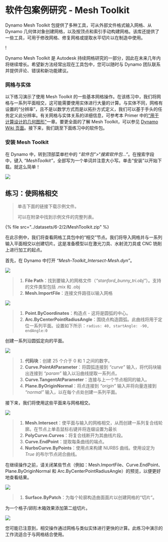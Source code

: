 # 软件包案例研究 - Mesh Toolkit

Dynamo Mesh Toolkit 包提供了多种工具，可从外部文件格式输入网格、从 Dynamo 几何体对象创建网格，以及按顶点和索引手动构建网格。该库还提供了一些工具，可用于修改网格、修复网格或提取水平切片以在制造中使用。

\![](<../images/6-2/2/meshToolkitcasestudy01 (2).jpg>)

Dynamo Mesh Toolkit 是 Autodesk 持续网格研究的一部分，因此在未来几年内将继续增长。希望新方法经常出现在工具包中，您可以随时与 Dynamo 团队联系并提供评论、错误和新功能建议。

### 网格与实体

以下练习演示了使用 Mesh Toolkit 的一些基本网格操作。在该练习中，我们将网格与一系列平面相交，这可能需要使用实体进行大量的计算。与实体不同，网格有设置的“分辨率”，且不是以数学方式而是以拓扑方式定义，我们可以基于手头的任务定义此分辨率。有关网格与实体关系的详细信息，可参考本 Primer 中的[“用于计算设计的几何图形”](../../5\_essential\_nodes\_and\_concepts/5-2\_geometry-for-computational-design/)一章。要更全面的了解 Mesh Toolkit，可以参见 [Dynamo Wiki 页面](https://github.com/DynamoDS/Dynamo/wiki/Dynamo-Mesh-Toolkit)。接下来，我们跳至下面练习中的软件包。

### 安装 Mesh Toolkit

在 Dynamo 中，转到顶部菜单栏中的 _“软件包”>“搜索软件包...”_。在搜索字段中，键入 _“MeshToolkit”_，全部写为一个单词并注意大小写。单击“安装”以开始下载。就这么简单！

![](../images/6-2/2/meshToolkitcasestudy-installpackage.jpg)

## 练习：使网格相交

> 单击下面的链接下载示例文件。
>
> 可以在附录中找到示例文件的完整列表。

{% file src="../datasets/6-2/2/MeshToolkit.zip" %}

在此示例中，我们将查看网格工具包中的“相交”节点。我们将导入网格并与一系列输入平面相交以创建切片。这是准备模型以在激光刀具、水射流刀具或 CNC 铣削上进行加工的起点。

首先，在 Dynamo 中打开 _“Mesh-Toolkit_Intersect-Mesh.dyn”_。

![](../images/6-2/2/meshToolkitcasestudy-exercise01.jpg)

> 1. **File Path**：找到要输入的网格文件（_“stanford_bunny_tri.obj”_）。支持的文件类型包括 .mix 和 .obj
> 2. **Mesh.ImportFile**：连接文件路径以输入网格

![](../images/6-2/2/meshToolkitcasestudy-exercise02.jpg)

> 1. **Point.ByCoordinates**：构造点 - 这将是圆弧的中心。
> 2. **Arc.ByCenterPointRadiusAngle**：围绕点构造圆弧。此曲线将用于定位一系列平面。设置如下所示：`radius: 40, startAngle: -90, endAngle:0`

创建一系列沿圆弧定向的平面。

![](../images/6-2/2/meshToolkitcasestudy-exercise03.jpg)

> 1. **代码块**：创建 25 个介于 0 和 1 之间的数字。
> 2. **Curve.PointAtParameter**：将圆弧连接到 _“curve”_ 输入，将代码块输出连接到 _“param”_ 输入以沿曲线提取一系列点。
> 3. **Curve.TangentAtParameter**：连接与上一个节点相同的输入。
> 4. **Plane.ByOriginNormal**：将点连接到 _“origin”_ 输入并将向量连接到 _“normal”_ 输入，以在每个点处创建一系列平面。

接下来，我们将使用这些平面来与网格相交。

![](../images/6-2/2/meshToolkitcasestudy-exercise04.jpg)

> 1. **Mesh.Intersect**：使平面与输入的网格相交，从而创建一系列复合线轮廓。在节点上单击鼠标右键并将连缀设置为最长
> 2. **PolyCurve.Curves**：将复合线断开为其曲线片段。
> 3. **Curve.EndPoint**：提取每条曲线的端点。
> 4. **NurbsCurve.ByPoints**：使用点来构建 NURBS 曲线。使用设定为 _True_ 的布尔节点闭合曲线。

在继续操作之前，请关闭某些节点（例如：Mesh.ImportFile、Curve.EndPoint、Plane.ByOriginNormal 和 Arc.ByCenterPointRadiusAngle）的预览，以便更好地查看结果。

![](../images/6-2/2/meshToolkitcasestudy-exercise05.jpg)

> 1. **Surface.ByPatch**：为每个轮廓构造曲面面片以创建网格的“切片”。

为一个格子/卵形木箱效果添加第二组切片。

![](../images/6-2/2/meshToolkitcasestudy-exercise06.jpg)

您可能已注意到，相交操作通过网格与类似实体进行更快的计算。此练习中演示的工作流适合于与网格结合使用。
